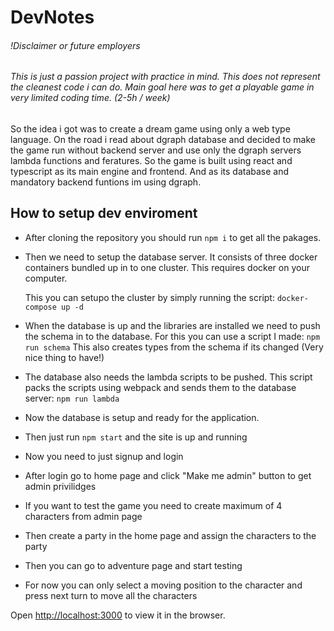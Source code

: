 # DevNotes

###### !Disclaimer or future employers
###### This is just a passion project with practice in mind. This does not represent the cleanest code i can do. Main goal here was to get a playable game in very limited coding time. (2-5h / week)

So the idea i got was to create a dream game using only a web type language. On the road i read about dgraph database and decided to make the game run without backend server and use only the dgraph servers lambda functions and feratures. So the game is built using react and typescript as its main engine and frontend. And as its database and mandatory backend funtions im using dgraph. 

## How to setup dev enviroment
- After cloning the repository you should run `npm i` to get all the pakages.
- Then we need to setup the database server. It consists of three docker containers bundled up in to one cluster. This requires docker on your computer.

  This you can setupo the cluster by simply running the script:
  `docker-compose up -d`
- When the database is up and the libraries are installed we need to push the schema in to the database.
  For this you can use a script I made:
  `npm run schema`
  This also creates types from the schema if its changed (Very nice thing to have!)
- The database also needs the lambda scripts to be pushed.
  This script packs the scripts using webpack and sends them to the database server:
  `npm run lambda`
- Now the database is setup and ready for the application. 
- Then just run `npm start` and the site is up and running
- Now you need to just signup and login
- After login go to home page and click "Make me admin" button to get admin privilidges
- If you want to test the game you need to create maximum of 4 characters from admin page
- Then create a party in the home page and assign the characters to the party
- Then you can go to adventure page and start testing
- For now you can only select a moving position to the character and press next turn to move all the characters

Open [http://localhost:3000](http://localhost:3000) to view it in the browser.

